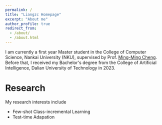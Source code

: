```yaml
---
permalink: /
title: "Liangzc Homepage"
excerpt: "About me"
author_profile: true
redirect_from: 
  - /about/
  - /about.html
---
```


I am currently a first year Master student in the College of Computer Science, Nankai University (NKU), supervised by Prof. [Ming-Ming Cheng](mmcheng.net). Before that, I received my Bachelor's degree from the College  of Artificial Intelligence, Dalian University of Technology in 2023.

Research
======
My research interests include
* Few-shot Class-incremental Learning
* Test-time Adapation